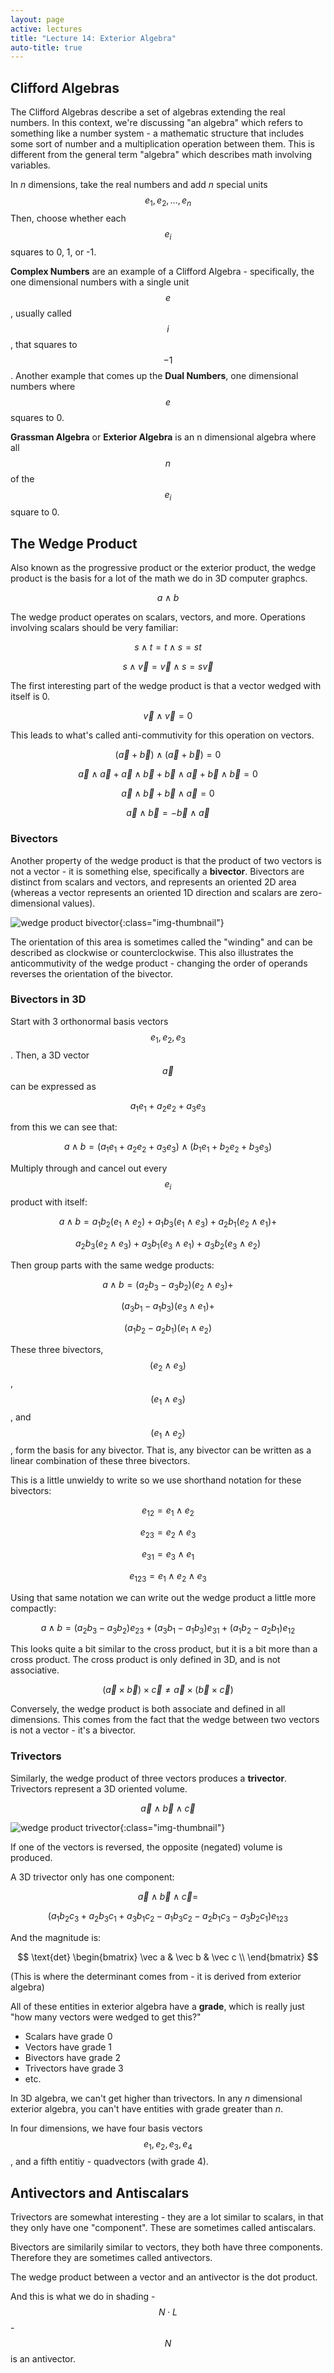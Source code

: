 ```yaml
---
layout: page
active: lectures
title: "Lecture 14: Exterior Algebra"
auto-title: true
---
```



## Clifford Algebras

The Clifford Algebras describe a set of algebras extending the real numbers.
In this context, we're discussing "an algebra" which refers to something like a number system - a mathematic structure that includes some sort of number and a multiplication operation between them.
This is different from the general term "algebra" which describes math involving variables.

In *n* dimensions, take the real numbers and add *n* special units $$ e_1, e_2, \ldots, e_n $$
Then, choose whether each $$ e_i $$ squares to 0, 1, or -1.

**Complex Numbers** are an example of a Clifford Algebra - specifically, the one dimensional numbers with a single unit $$ e $$, usually called $$ i $$, that squares to $$ -1 $$.
Another example that comes up the **Dual Numbers**, one dimensional numbers where $$ e $$ squares to 0.

**Grassman Algebra** or **Exterior Algebra** is an n dimensional algebra where all $$ n $$ of the $$ e_i $$ square to 0.


## The Wedge Product

Also known as the progressive product or the exterior product,
the wedge product is the basis for a lot of the math we do in 3D computer graphcs.

$$ a \wedge b $$

The wedge product operates on scalars, vectors, and more.
Operations involving scalars should be very familiar:

$$ s \wedge t = t \wedge s = st $$

$$ s \wedge \vec v = \vec v \wedge s = s \vec v $$

The first interesting part of the wedge product is that a vector wedged with itself is 0.

$$ \vec v \wedge \vec v = 0 $$

This leads to what's called anti-commutivity for this operation on vectors.

$$ (\vec a + \vec b) \wedge (\vec a + \vec b) = 0 $$

$$ \vec a \wedge \vec a + \vec a \wedge \vec b + \vec b \wedge \vec a + \vec b \wedge \vec b = 0 $$

$$ \vec a \wedge \vec b + \vec b \wedge \vec a = 0 $$

$$ \vec a \wedge \vec b = - \vec b \wedge \vec a $$

### Bivectors

Another property of the wedge product is that the product of two vectors is not a vector -
it is something else, specifically a **bivector**.
Bivectors are distinct from scalars and vectors, and represents an oriented 2D area
(whereas a vector represents an oriented 1D direction and scalars are zero-dimensional values).

![wedge product bivector](figures/wedge-product-bivector.png){:class="img-thumbnail"}

The orientation of this area is sometimes called the "winding" and can be described as clockwise or counterclockwise.
This also illustrates the anticommutivity of the wedge product - changing the order of operands reverses the orientation of the bivector.

### Bivectors in 3D

Start with 3 orthonormal basis vectors $$ e_1, e_2, e_3 $$.
Then, a 3D vector $$ \vec a $$ can be expressed as

$$ a_1 e_1 + a_2 e_2 + a_3 e_3 $$

from this we can see that:

$$ a \wedge b = (a_1 e_1 + a_2 e_2 + a_3 e_3) \wedge (b_1 e_1 + b_2 e_2 + b_3 e_3) $$

Multiply through and cancel out every $$ e_i $$ product with itself:

$$ a \wedge b = a_1 b_2 (e_1 \wedge e_2) + a_1 b_3 (e_1 \wedge e_3) + a_2 b_1 (e_2 \wedge e_1) + $$

$$              a_2 b_3 (e_2 \wedge e_3) + a_3 b_1 (e_3 \wedge e_1) + a_3 b_2 (e_3 \wedge e_2) $$

Then group parts with the same wedge products:

$$ a \wedge b = (a_2 b_3 - a_3 b_2) (e_2 \wedge e_3) + $$

$$ (a_3 b_1 - a_1 b_3) (e_3 \wedge e_1) + $$

$$ (a_1 b_2 - a_2 b_1) (e_1 \wedge e_2) $$

These three bivectors, $$(e_2 \wedge e_3)$$, $$(e_1 \wedge e_3)$$, and $$(e_1 \wedge e_2)$$, form the basis for any bivector.
That is, any bivector can be written as a linear combination of these three bivectors.

This is a little unwieldy to write so we use shorthand notation for these bivectors:

$$ e_{12} = e_1 \wedge e_2 $$

$$ e_{23} = e_2 \wedge e_3 $$

$$ e_{31} = e_3 \wedge e_1 $$

$$ e_{123} = e_1 \wedge e_2 \wedge e_3 $$

Using that same notation we can write out the wedge product a little more compactly:

$$ a \wedge b = (a_2 b_3 - a_3 b_2) e_{23} + (a_3 b_1 - a_1 b_3) e_{31} + (a_1 b_2 - a_2 b_1) e_{12} $$

This looks quite a bit similar to the cross product, but it is a bit more than a cross product.
The cross product is only defined in 3D, and is not associative.

$$ (\vec a \times \vec b) \times \vec c \neq \vec a \times (\vec b \times \vec c) $$

Conversely, the wedge product is both associate and defined in all dimensions.
This comes from the fact that the wedge between two vectors is not a vector - it's a bivector.

### Trivectors

Similarly, the wedge product of three vectors produces a **trivector**.
Trivectors represent a 3D oriented volume.

$$ \vec a \wedge \vec b \wedge \vec c $$

![wedge product trivector](figures/wedge-product-trivector.png){:class="img-thumbnail"}

If one of the vectors is reversed, the opposite (negated) volume is produced.

A 3D trivector only has one component:

$$ \vec a \wedge \vec b \wedge \vec c = $$

$$ (a_1 b_2 c_3 + a_2 b_3 c_1 + a_3 b_1 c_2 - a_1 b_3 c_2 - a_2 b_1 c_3 - a_3 b_2 c_1) e_{123} $$

And the magnitude is:

$$ \text{det}
\begin{bmatrix}
\vec a & \vec b & \vec c \\
\end{bmatrix}
$$

(This is where the determinant comes from - it is derived from exterior algebra)

All of these entities in exterior algebra have a **grade**, which is really just "how many vectors were wedged to get this?"

- Scalars have grade 0
- Vectors have grade 1
- Bivectors have grade 2
- Trivectors have grade 3
- etc.

In 3D algebra, we can't get higher than trivectors.
In any *n* dimensional exterior algebra, you can't have entities with grade greater than *n*.

In four dimensions, we have four basis vectors $$ e_1, e_2, e_3, e_4 $$, and a fifth entitiy - quadvectors (with grade 4).




## Antivectors and Antiscalars

Trivectors are somewhat interesting - they are a lot similar to scalars, in that they only have one "component".
These are sometimes called antiscalars.

Bivectors are similarily similar to vectors, they both have three components.
Therefore they are sometimes called antivectors.

The wedge product between a vector and an antivector is the dot product.

And this is what we do in shading - $$ N \cdot L $$ - $$ N $$ is an antivector.

